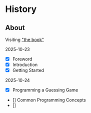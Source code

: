 # History

## About

Visiting ["the book"](https://doc.rust-lang.org/stable/book/)

<time datetime="2025-10-23">2025-10-23</time>

- [x] Foreword
- [x] Introduction
- [x] Getting Started

<time datetime="2025-10-24">2025-10-24</time>

- [x] Programming a Guessing Game
- [] Common Programming Concepts
- [] 